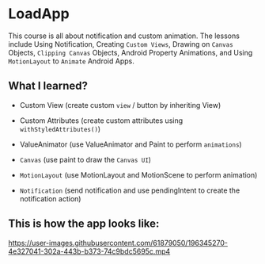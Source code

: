 # LoadApp


This course is all about notification and custom animation. The lessons include Using Notification, Creating `Custom Views`, Drawing on `Canvas` Objects, `Clipping Canvas` Objects, Android Property Animations, and Using `MotionLayout` to `Animate` Android Apps.

## What I learned?

* Custom View (create custom `view` / button by inheriting View)
* Custom Attributes (create custom attributes using `withStyledAttributes()`)

* ValueAnimator (use ValueAnimator and Paint to perform `animations`)
* `Canvas` (use paint to draw the `Canvas UI`)
* `MotionLayout` (use MotionLayout and MotionScene to perform animation)
* `Notification` (send notification and use pendingIntent to create the notification action)

## This is how the app looks like:


https://user-images.githubusercontent.com/61879050/196345270-4e327041-302a-443b-b373-74c9bdc5695c.mp4

